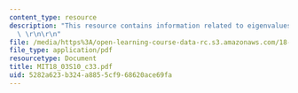 ```yaml
---
content_type: resource
description: "This resource contains information related to eigenvalues and eigenvectors.\
  \ \r\n\r\n"
file: /media/https%3A/open-learning-course-data-rc.s3.amazonaws.com/18-03-differential-equations-spring-2010/5282a623b324a8855cf968620ace69fa_MIT18_03S10_c33.pdf
file_type: application/pdf
resourcetype: Document
title: MIT18_03S10_c33.pdf
uid: 5282a623-b324-a885-5cf9-68620ace69fa
---
```

